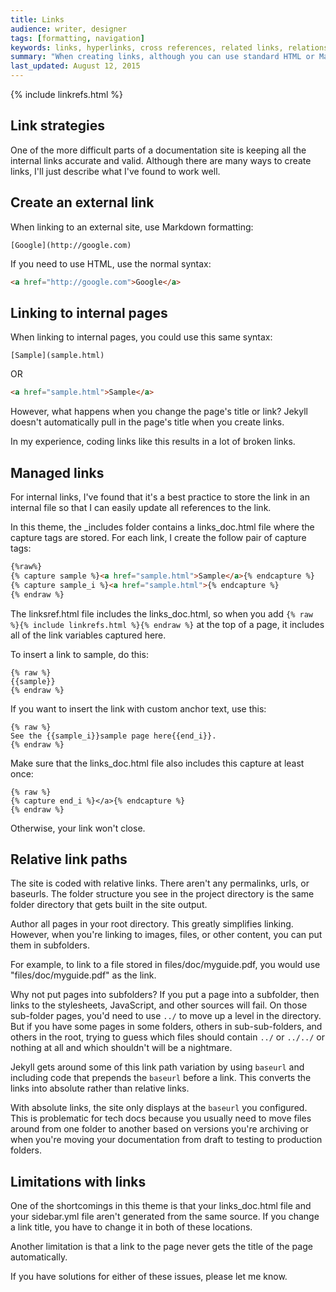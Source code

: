 ```yaml
---
title: Links
audience: writer, designer
tags: [formatting, navigation]
keywords: links, hyperlinks, cross references, related links, relationship tables
summary: "When creating links, although you can use standard HTML or Markdown, a better way to handle links is to store them as captured variables in an include file, and then reference the capture keywords for the links. This way you can update titles in one place, more easily identify broken links, and better manage your links. This approach is simliar to the keyref-style links in DITA."
last_updated: August 12, 2015
---
```

{% include linkrefs.html %} 

## Link strategies

One of the more difficult parts of a documentation site is keeping all the internal links accurate and valid. Although there are many ways to create links, I'll just describe what I've found to work well.

## Create an external link

When linking to an external site, use Markdown formatting:

```
[Google](http://google.com)
```

If you need to use HTML, use the normal syntax:

```html
<a href="http://google.com">Google</a>
```

## Linking to internal pages

When linking to internal pages, you could use this same syntax:

```
[Sample](sample.html)
```

OR

```html
<a href="sample.html">Sample</a>
```

However, what happens when you change the page's title or link? Jekyll doesn't automatically pull in the page's title when you create links.

In my experience, coding links like this results in a lot of broken links.

## Managed links

For internal links, I've found that it's a best practice to store the link in an internal file so that I can easily update all references to the link.

In this theme, the \_includes folder contains a links_doc.html file where the capture tags are stored. For each link, I create the follow pair of capture tags:

```html
{%raw%}
{% capture sample %}<a href="sample.html">Sample</a>{% endcapture %}
{% capture sample_i %}<a href="sample.html">{% endcapture %}
{% endraw %}
```

The linksref.html file includes the links_doc.html, so when you add `{% raw %}{% include linkrefs.html %}{% endraw %}` at the top of a page, it includes all of the link variables captured here.

To insert a link to sample, do this:

```liquid
{% raw %}
{{sample}}
{% endraw %}
```

If you want to insert the link with custom anchor text, use this: 

```liquid
{% raw %}
See the {{sample_i}}sample page here{{end_i}}.
{% endraw %}
```

Make sure that the links_doc.html file also includes this capture at least once:

```
{% raw %}
{% capture end_i %}</a>{% endcapture %}
{% endraw %}
```

Otherwise, your link won't close.

## Relative link paths

The site is coded with relative links. There aren't any permalinks, urls, or baseurls. The folder structure you see in the project directory is the same folder directory that gets built in the site output.

Author all pages in your root directory. This greatly simplifies linking. However, when you're linking to images, files, or other content, you can put them in subfolders. 

For example, to link to a file stored in files/doc/myguide.pdf, you would use "files/doc/myguide.pdf" as the link. 

Why not put pages into subfolders? If you put a page into a subfolder, then links to the stylesheets, JavaScript, and other sources will fail. On those sub-folder pages, you'd need to use `../` to move up a level in the directory. But if you have some pages in some folders, others in sub-sub-folders, and others in the root, trying to guess which files should contain `../` or `../../` or nothing at all and which shouldn't will be a nightmare.

Jekyll gets around some of this link path variation by using `baseurl` and including code that prepends the `baseurl` before a link. This converts the links into absolute rather than relative links.

With absolute links, the site only displays at the `baseurl` you configured. This is problematic for tech docs because you usually need to move files around from one folder to another based on versions you're archiving or when you're moving your documentation from draft to testing to production folders.

## Limitations with links

One of the shortcomings in this theme is that your links_doc.html file and your sidebar.yml file aren't generated from the same source. If you change a link title, you have to change it in both of these locations. 

Another limitation is that a link to the page never gets the title of the page automatically.

If you have solutions for either of these issues, please let me know.

